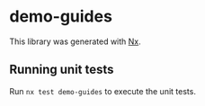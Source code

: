 # demo-guides

This library was generated with [Nx](https://nx.dev).

## Running unit tests

Run `nx test demo-guides` to execute the unit tests.
